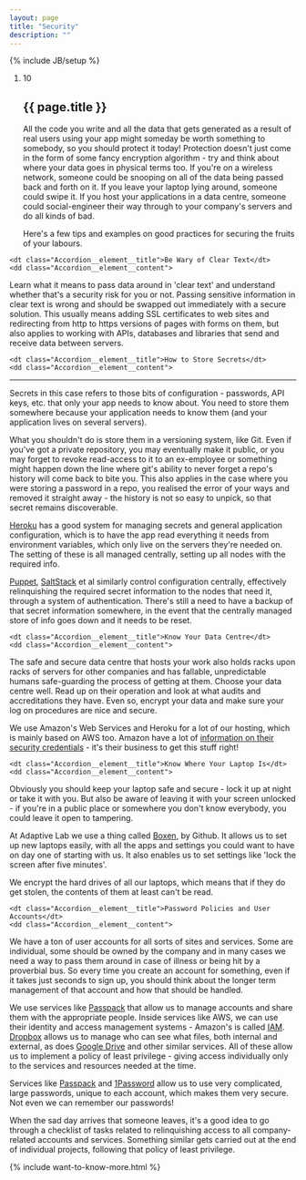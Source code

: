```yaml
---
layout: page
title: "Security"
description: ""
---
```

{% include JB/setup %}

<ol class="Ordered-list--wide">
    <li>
        <div class="Ordered-list--context Ordered-list--no-number">
            <span class="Ordered-list--number">10</span>
            <div>
                <h2 class="List-item__heading">{{ page.title }}</h2>
<div class="List-item__body" markdown="1">
All the code you write and all the data that gets generated as a result of real users using your app might someday be worth something to somebody, so you should protect it today!  Protection doesn't just come in the form of some fancy encryption algorithm - try and think about where your data goes in physical terms too.  If you're on a wireless network, someone could be snooping on all of the data being passed back and forth on it.  If you leave your laptop lying around, someone could swipe it.  If you host your applications in a data centre, someone could social-engineer their way through to your company's servers and do all kinds of bad.

Here's a few tips and examples on good practices for securing the fruits of your labours.
</div>
            </div>
        </div>
    </li>
</ol>

<dl class="Accordion--top">

    <dt class="Accordion__element__title">Be Wary of Clear Text</dt>
    <dd class="Accordion__element__content">
<div markdown="1">
Learn what it means to pass data around in 'clear text' and understand whether that's a security risk for you or not.  Passing sensitive information in clear text is wrong and should be swapped out immediately with a secure solution.  This usually means adding SSL certificates to web sites and redirecting from http to https versions of pages with forms on them, but also applies to working with APIs, databases and libraries that send and receive data between servers.
</div>
    </dd>

    <dt class="Accordion__element__title">How to Store Secrets</dt>
    <dd class="Accordion__element__content">
<div markdown="1">

--------------------

Secrets in this case refers to those bits of configuration - passwords, API keys, etc. that only your app needs to know about.  You need to store them somewhere because your application needs to know them (and your application lives on several servers).

What you shouldn't do is store them in a versioning system, like Git.  Even if you've got a private repository, you may eventually make it public, or you may forget to revoke read-access to it to an ex-employee or something might happen down the line where git's ability to never forget a repo's history will come back to bite you.  This also applies in the case where you were storing a password in a repo, you realised the error of your ways and removed it straight away - the history is not so easy to unpick, so that secret remains discoverable.

[Heroku](http://www.heroku.com/) has a good system for managing secrets and general application configuration, which is to have the app read everything it needs from environment variables, which only live on the servers they're needed on.  The setting of these is all managed centrally, setting up all nodes with the required info.

[Puppet](http://puppetlabs.com/), [SaltStack](http://www.saltstack.com/) et al similarly control configuration centrally, effectively relinquishing the required secret information to the nodes that need it, through a system of authentication.  There's still a need to have a backup of that secret information somewhere, in the event that the centrally managed store of info goes down and it needs to be reset.
</div>
    </dd>

    <dt class="Accordion__element__title">Know Your Data Centre</dt>
    <dd class="Accordion__element__content">
<div markdown="1">
The safe and secure data centre that hosts your work also holds racks upon racks of servers for other companies and has fallable, unpredictable humans safe-guarding the process of getting at them.  Choose your data centre well.  Read up on their operation and look at what audits and accreditations they have.  Even so, encrypt your data and make sure your log on procedures are nice and secure.

We use Amazon's Web Services and Heroku for a lot of our hosting, which is mainly based on AWS too.  Amazon have a lot of [information on their security credentials](http://aws.amazon.com/security/) - it's their business to get this stuff right!
</div>
    </dd>

    <dt class="Accordion__element__title">Know Where Your Laptop Is</dt>
    <dd class="Accordion__element__content">
<div markdown="1">
Obviously you should keep your laptop safe and secure - lock it up at night or take it with you.  But also be aware of leaving it with your screen unlocked - if you're in a public place or somewhere you don't know everybody, you could leave it open to tampering.

At Adaptive Lab we use a thing called [Boxen](http://boxen.github.com/), by Github.  It allows us to set up new
laptops easily, with all the apps and settings you could want to have on day one of starting with us.  It also enables us to set settings like 'lock the screen after five minutes'.

We encrypt the hard drives of all our laptops, which means that if they do get stolen, the contents of them at least can't be read.
</div>
    </dd>

    <dt class="Accordion__element__title">Password Policies and User Accounts</dt>
    <dd class="Accordion__element__content">
<div markdown="1">
We have a ton of user accounts for all sorts of sites and services.  Some are individual, some should be owned by the company and in many cases we need a way to pass them around in case of illness or being hit by a proverbial bus.  So every time you create an account for something, even if it takes just seconds to sign up, you should think about the longer term management of that account and how that should be handled.

We use services like [Passpack](https://www.passpack.com/) that allow us to manage accounts and share them with the appropriate people.  Inside services like AWS, we can use their identity and access management systems - Amazon's is called [IAM](http://aws.amazon.com/documentation/iam/).  [Dropbox](https://www.dropbox.com/) allows us to manage who can see what files, both internal and external, as does [Google Drive](https://drive.google.com) and other similar services.  All of these allow us to implement a policy of least privilege - giving access individually only to the services and resources needed at the time.

Services like [Passpack](https://www.passpack.com/) and [1Password](https://agilebits.com/onepassword) allow us to use very complicated, large passwords, unique to each account, which makes them very secure.  Not even we can remember our passwords!

When the sad day arrives that someone leaves, it's a good idea to go through a checklist of tasks related to relinquishing access to all company-related accounts and services.  Something similar gets carried out at the end of individual projects, following that policy of least privilege.
</div>
    </dd>
</dl>
{% include want-to-know-more.html %}
